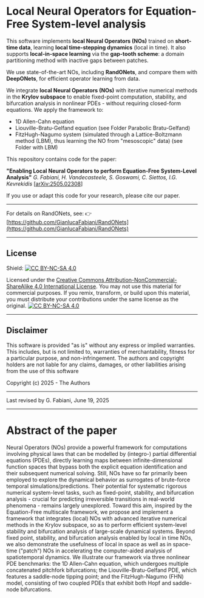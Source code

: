 # Local Neural Operators for Equation-Free System-level analysis
This software implements **local Neural Operators (NOs)** trained on **short-time data**, learning **local time-stepping dynamics** (local in time). It also supports **local-in-space learning** via the **gap-tooth scheme**: a domain partitioning method with inactive gaps between patches.

We use state-of-the-art NOs, including **RandONets**, and compare them with **DeepONets**, for efficient operator learning from data.

We integrate **local Neural Operators (NOs)** with iterative numerical methods in the **Krylov subspace** to enable fixed-point computation, stability, and bifurcation analysis in nonlinear PDEs - without requiring closed-form equations.
We apply the framework to:

* 1D Allen-Cahn equation
* Liouville-Bratu-Gelfand equation (see Folder Parabolic Bratu-Gelfand)
* FitzHugh-Nagumo system (simulated through a Lattice-Boltzmann method (LBM), thus learning the NO from "mesoscopic" data)
(see Folder with LBM)


This repository contains code for the paper:

**"Enabling Local Neural Operators to perform Equation-Free System-Level Analysis"**
*G. Fabiani, H. Vandecasteele, S. Goswami, C. Siettos, I.G. Kevrekidis*
\[[arXiv:2505.02308](https://arxiv.org/abs/2505.02308)]

If you use or adapt this code for your research, please cite our paper.

---

For details on RandONets, see:
👉 [https://github.com/GianlucaFabiani/RandONets](https://github.com/GianlucaFabiani/RandONets)

---

## License

Shield: [![CC BY-NC-SA 4.0][cc-by-nc-sa-shield]][cc-by-nc-sa]

Licensed under the [Creative Commons Attribution-NonCommercial-ShareAlike 4.0 International License][cc-by-nc-sa].
You may not use this material for commercial purposes.
If you remix, transform, or build upon this material, you must distribute your contributions under the same license as the original.
[![CC BY-NC-SA 4.0][cc-by-nc-sa-image]][cc-by-nc-sa]

[cc-by-nc-sa]: http://creativecommons.org/licenses/by-nc-sa/4.0/
[cc-by-nc-sa-image]: https://licensebuttons.net/l/by-nc-sa/4.0/88x31.png
[cc-by-nc-sa-shield]: https://img.shields.io/badge/License-CC%20BY--NC--SA%204.0-lightgrey.svg

---

## Disclaimer

This software is provided "as is" without any express or implied warranties.
This includes, but is not limited to, warranties of merchantability, fitness for a particular purpose, and non-infringement.
The authors and copyright holders are not liable for any claims, damages, or other liabilities arising from the use of this software

Copyright (c) 2025 - The Authors

---

Last revised by G. Fabiani, June 19, 2025

---

Abstract of the paper
=====
Neural Operators (NOs) provide a powerful framework for computations involving physical laws that can be modelled by (integro-) partial differential equations (PDEs), directly learning maps between infinite-dimensional function spaces that bypass both the explicit equation identification and their subsequent numerical solving. Still, NOs have so far primarily been employed to explore the dynamical behavior as surrogates of brute-force temporal simulations/predictions. Their potential for systematic rigorous numerical system-level tasks, such as fixed-point, stability, and bifurcation analysis - crucial for predicting irreversible transitions in real-world phenomena - remains largely unexplored. Toward this aim, inspired by the Equation-Free multiscale framework, we propose and implement a framework that integrates (local) NOs with advanced iterative numerical methods in the Krylov subspace, so as to perform efficient system-level stability and bifurcation analysis of large-scale dynamical systems. Beyond fixed point, stability, and bifurcation analysis enabled by local in time NOs, we also demonstrate the usefulness of local in space as well as in space-time ("patch") NOs in accelerating the computer-aided analysis of spatiotemporal dynamics. We illustrate our framework via three nonlinear PDE benchmarks: the 1D Allen-Cahn equation, which undergoes multiple concatenated pitchfork bifurcations; the Liouville-Bratu-Gelfand PDE, which features a saddle-node tipping point; and the FitzHugh-Nagumo (FHN) model, consisting of two coupled PDEs that exhibit both Hopf and saddle-node bifurcations.
